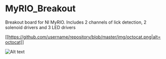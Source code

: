 # MyRIO_Breakout
Breakout board for NI MyRIO. Includes 2 channels of lick detection, 2 solenoid drivers and 3 LED drivers


[[https://github.com/username/repository/blob/master/img/octocat.png|alt=octocat]]
 
 
 ![Alt text](/IMG_0925.JPG?raw=true "Optional Title")
